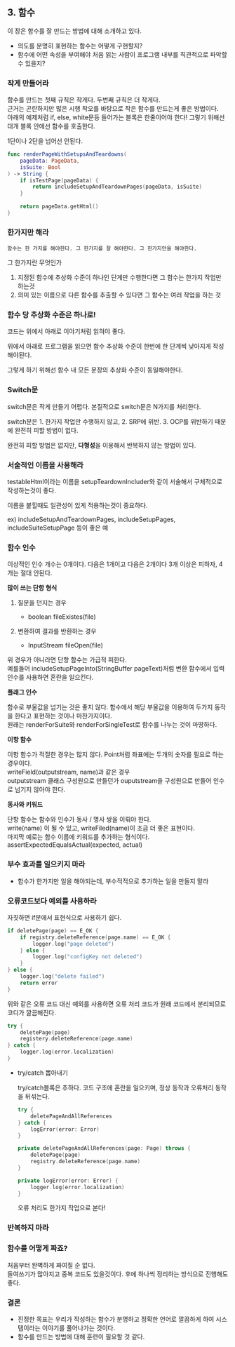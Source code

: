 ## 3. 함수

이 장은 함수를 잘 만드는 방법에 대해 소개하고 있다.

- 의도를 분명히 표현하는 함수는 어떻게 구현할지?
- 함수에 어떤 속성을 부여해야 처음 읽는 사람이 프로그램 내부를 직관적으로 파악할 수 있을지?

### **작게 만들어라**

함수를 만드는 첫째 규칙은 작게다. 두번째 규칙은 더 작게다.  
근거는 곤란하지만 많은 시행 착오를 바탕으로 작은 함수를 만드는게 좋은 방법이다.  
아래의 예제처럼 if, else, white문등 들어가는 블록은 한줄이어야 한다! 그렇기 위해선 대개 블록 안에선 함수를 호출한다.

1단이나 2단을 넘어선 안된다.

```swift
func renderPageWithSetupsAndTeardowns(
	pageData: PageData,
	isSuite: Bool
) -> String {
	if isTestPage(pageData) {
		return includeSetupAndTeardownPages(pageData, isSuite)
	}
	
	return pageData.getHtml()
}
```

### **한가지만 해라**

`함수는 한 가지를 해야한다. 그 한가지를 잘 해야한다. 그 한가지만을 해야한다.`

그 한가지란 무엇인가

1. 지정된 함수에 추상화 수준이 하나인 단계만 수행한다면 그 함수는 한가지 작업만 하는것
2. 의미 있는 이름으로 다른 함수를 추출할 수 있다면 그 함수는 여러 작업을 하는 것

### 함수 당 추상화 수준은 하나로!

코드는 위에서 아래로 이야기처럼 읽혀야 좋다.

위에서 아래로 프로그램을 읽으면 함수 추상화 수준이 한번에 한 단계씩 낮아지게 작성해야된다.

그렇게 하기 위해선 함수 내 모든 문장의 추상화 수준이 동일해야한다.

### Switch문

switch문은 작게 만들기 어렵다. 본질적으로 switch문은 N가지를 처리한다.

switch문은 1. 한가지 작업만 수행하지 않고, 2. SRP에 위반. 3. OCP를 위반하기 때문에 완전히 피할 방법이 없다.

완전히 피할 방법은 없지만, **다형성**을 이용해서 반복하지 않는 방법이 있다.

### 서술적인 이름을 사용해라

testableHtml이라는 이름을 setupTeardownIncluder와 같이 서술해서 구체적으로 작성하는것이 좋다.

이름을 붙힐때도 일관성이 있게 적용하는것이 중요하다.

ex) includeSetupAndTeardownPages, includeSetupPages, includeSuiteSetupPage 등이 좋은 예

### 함수 인수

이상적인 인수 개수는 0개이다. 다음은 1개이고 다음은 2개이다 3개 이상은 피하자, 4개는 절대 안된다.

**많이 쓰는 단항 형식**

1. 질문을 던지는 경우  
   * boolean fileExistes(file)

1. 변환하여 결과를 반환하는 경우
   * InputStream fileOpen(file)

위 경우가 아니라면 단항 함수는 가급적 피한다.  
예를들어 includeSetupPageInto(StringBuffer pageText)처럼 변환 함수에서 입력 인수를 사용하면 혼란을 일으킨다.

**플래그 인수**

함수로 부울값을 넘기는 것은 좋지 않다. 함수에서 해당 부울값을 이용하여 두가지 동작을 한다고 표현하는 것이나 마찬가지이다.  
원래는 renderForSuite와 renderForSingleTest로 함수를 나누는 것이 마땅하다.

**이항 함수**

이항 함수가 적절한 경우는 많지 않다. Point처럼 좌표에는 두개의 숫자를 필요로 하는 경우이다.  
writeField(outputstream, name)과 같은 경우  
outputstream 클래스 구성원으로 만들던가 ouputstream을 구성원으로 만들어 인수로 넘기지 않아야 한다.

**동사와 키워드**

단항 함수는 함수와 인수가 동사 / 명사 쌍을 이뤄야 한다.  
write(name) 이 될 수 있고, writeFiled(name)이 조금 더 좋은 표현이다.  
마지막 예로는 함수 이름에 키워드를 추가하는 형식이다.  
assertExpectedEqualsActual(expected, actual)

### 부수 효과를 일으키지 마라
- 함수가 한가지만 일을 해야되는데, 부수적적으로 추가하는 일을 만들지 말라

### 오류코드보다 예외를 사용하라

자칫하면 if문에서 표현식으로 사용하기 쉽다.

```swift
if deletePage(page) == E_OK {
	if registry.deleteReference(page.name) == E_OK {
		logger.log("page deleted")
	} else {
		logger.log("configKey not deleted")
	}
} else {
	logger.log("delete failed")
	return error
}
```

위와 같은 오류 코드 대신 예외를 사용하면 오류 처리 코드가 원래 코드에서 분리되므로 코디가 깔끔해진다.

```swift
try {
	deletePage(page)
	registery.deleteReference(page.name)
} catch {
	logger.log(error.localization)
}
```

- try/catch 뽑아내기

    try/catch블록은 추하다. 코드 구조에 혼란을 일으키며, 정상 동작과 오류처리 동작을 뒤섞는다.

    ```swift
    try {
    	deletePageAndAllReferences
    } catch {
    	logError(error: Error)
    }

    private deletePageAndAllReferences(page: Page) throws {
    	deletePage(page)
    	registry.deleteReference(page.name)
    }

    private logError(error: Error) {
    	logger.log(error.localization)
    }
    ```

    오류 처리도 한가지 작업으로 본다!

### 반복하지 마라

### 함수를 어떻게 짜죠?

처음부터 완벽하게 짜여질 순 없다.  
들여쓰기가 많아지고 중복 코드도 있을것이다. 후에 하나씩 정리하는 방식으로 진행해도 좋다.

### 결론

* 진정한 목표는 우리가 작성하는 함수가 분명하고 정확한 언어로 깔끔하게 하여 시스템이라는 이야기를 풀어나가는 것이다.
* 함수를 만드는 방법에 대해 훈련이 필요할 것 같다.